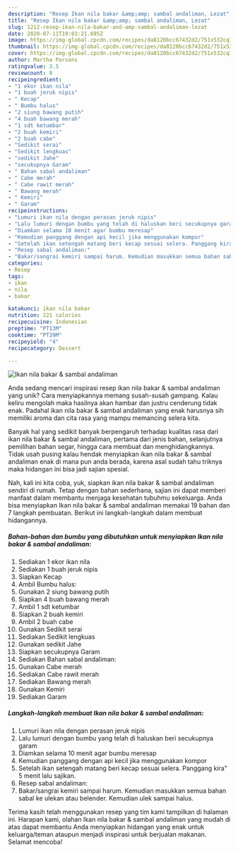 ```yaml
---
description: "Resep Ikan nila bakar &amp;amp; sambal andaliman, Lezat"
title: "Resep Ikan nila bakar &amp;amp; sambal andaliman, Lezat"
slug: 1212-resep-ikan-nila-bakar-and-amp-sambal-andaliman-lezat
date: 2020-07-11T19:03:21.695Z
image: https://img-global.cpcdn.com/recipes/da8120bcc67432d2/751x532cq70/ikan-nila-bakar-sambal-andaliman-foto-resep-utama.jpg
thumbnail: https://img-global.cpcdn.com/recipes/da8120bcc67432d2/751x532cq70/ikan-nila-bakar-sambal-andaliman-foto-resep-utama.jpg
cover: https://img-global.cpcdn.com/recipes/da8120bcc67432d2/751x532cq70/ikan-nila-bakar-sambal-andaliman-foto-resep-utama.jpg
author: Martha Parsons
ratingvalue: 3.5
reviewcount: 8
recipeingredient:
- "1 ekor ikan nila"
- "1 buah jeruk nipis"
- " Kecap"
- " Bumbu halus"
- "2 siung bawang putih"
- "4 buah bawang merah"
- "1 sdt ketumbar"
- "2 buah kemiri"
- "2 buah cabe"
- "Sedikit serai"
- "Sedikit lengkuas"
- "sedikit Jahe"
- "secukupnya Garam"
- " Bahan sabal andaliman"
- " Cabe merah"
- " Cabe rawit merah"
- " Bawang merah"
- " Kemiri"
- " Garam"
recipeinstructions:
- "Lumuri ikan nila dengan perasan jeruk nipis"
- "Lalu lumuri dengan bumbu yang telah di haluskan beri secukupnya garam"
- "Diamkan selama 10 menit agar bumbu meresap"
- "Kemudian panggang dengan api kecil jika menggunakan kompor"
- "Setelah ikan setengah matang beri kecap sesuai selera. Panggang kira&#34; 5 menit lalu sajikan."
- "Resep sabal andaliman:"
- "Bakar/sangrai kemiri sampai harum. Kemudian masukkan semua bahan sabal ke ulekan atau belender. Kemudian ulek sampai halus."
categories:
- Resep
tags:
- ikan
- nila
- bakar

katakunci: ikan nila bakar 
nutrition: 221 calories
recipecuisine: Indonesian
preptime: "PT13M"
cooktime: "PT39M"
recipeyield: "4"
recipecategory: Dessert

---
```



![Ikan nila bakar &amp; sambal andaliman](https://img-global.cpcdn.com/recipes/da8120bcc67432d2/751x532cq70/ikan-nila-bakar-sambal-andaliman-foto-resep-utama.jpg)

Anda sedang mencari inspirasi resep ikan nila bakar &amp; sambal andaliman yang unik? Cara menyiapkannya memang susah-susah gampang. Kalau keliru mengolah maka hasilnya akan hambar dan justru cenderung tidak enak. Padahal ikan nila bakar &amp; sambal andaliman yang enak harusnya sih memiliki aroma dan cita rasa yang mampu memancing selera kita.

Banyak hal yang sedikit banyak berpengaruh terhadap kualitas rasa dari ikan nila bakar &amp; sambal andaliman, pertama dari jenis bahan, selanjutnya pemilihan bahan segar, hingga cara membuat dan menghidangkannya. Tidak usah pusing kalau hendak menyiapkan ikan nila bakar &amp; sambal andaliman enak di mana pun anda berada, karena asal sudah tahu triknya maka hidangan ini bisa jadi sajian spesial.




Nah, kali ini kita coba, yuk, siapkan ikan nila bakar &amp; sambal andaliman sendiri di rumah. Tetap dengan bahan sederhana, sajian ini dapat memberi manfaat dalam membantu menjaga kesehatan tubuhmu sekeluarga. Anda bisa menyiapkan Ikan nila bakar &amp; sambal andaliman memakai 19 bahan dan 7 langkah pembuatan. Berikut ini langkah-langkah dalam membuat hidangannya.

<!--inarticleads1-->

##### Bahan-bahan dan bumbu yang dibutuhkan untuk menyiapkan Ikan nila bakar &amp; sambal andaliman:

1. Sediakan 1 ekor ikan nila
1. Sediakan 1 buah jeruk nipis
1. Siapkan  Kecap
1. Ambil  Bumbu halus:
1. Gunakan 2 siung bawang putih
1. Siapkan 4 buah bawang merah
1. Ambil 1 sdt ketumbar
1. Siapkan 2 buah kemiri
1. Ambil 2 buah cabe
1. Gunakan Sedikit serai
1. Sediakan Sedikit lengkuas
1. Gunakan sedikit Jahe
1. Siapkan secukupnya Garam
1. Sediakan  Bahan sabal andaliman:
1. Gunakan  Cabe merah
1. Sediakan  Cabe rawit merah
1. Sediakan  Bawang merah
1. Gunakan  Kemiri
1. Sediakan  Garam




<!--inarticleads2-->

##### Langkah-langkah membuat Ikan nila bakar &amp; sambal andaliman:

1. Lumuri ikan nila dengan perasan jeruk nipis
1. Lalu lumuri dengan bumbu yang telah di haluskan beri secukupnya garam
1. Diamkan selama 10 menit agar bumbu meresap
1. Kemudian panggang dengan api kecil jika menggunakan kompor
1. Setelah ikan setengah matang beri kecap sesuai selera. Panggang kira&#34; 5 menit lalu sajikan.
1. Resep sabal andaliman:
1. Bakar/sangrai kemiri sampai harum. Kemudian masukkan semua bahan sabal ke ulekan atau belender. Kemudian ulek sampai halus.




Terima kasih telah menggunakan resep yang tim kami tampilkan di halaman ini. Harapan kami, olahan Ikan nila bakar &amp; sambal andaliman yang mudah di atas dapat membantu Anda menyiapkan hidangan yang enak untuk keluarga/teman ataupun menjadi inspirasi untuk berjualan makanan. Selamat mencoba!
